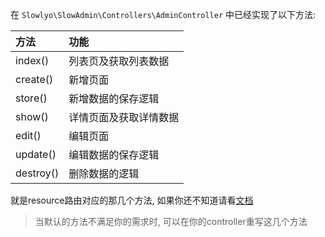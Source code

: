 在 `Slowlyo\SlowAdmin\Controllers\AdminController` 中已经实现了以下方法:

| 方法        | 功能          |
|:----------|:------------|
| index()   | 列表页及获取列表数据  |
| create()  | 新增页面        |
| store()   | 新增数据的保存逻辑   |
| show()    | 详情页面及获取详情数据 |
| edit()    | 编辑页面        |
| update()  | 编辑数据的保存逻辑   |
| destroy() | 删除数据的逻辑     |


就是resource路由对应的那几个方法, 如果你还不知道请看[文档](https://learnku.com/docs/laravel/9.x/controllers/12212#restful-naming-resource-routes)

> 当默认的方法不满足你的需求时, 可以在你的controller重写这几个方法